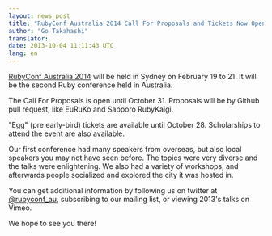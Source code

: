 ```yaml
---
layout: news_post
title: "RubyConf Australia 2014 Call For Proposals and Tickets Now Open!"
author: "Go Takahashi"
translator:
date: 2013-10-04 11:11:43 UTC
lang: en
---
```


[RubyConf Australia 2014][1] will be held in Sydney on February 19 to 21.
It will be the second Ruby conference held in Australia.

The Call For Proposals is open until October 31. Proposals will be
by Github pull request, like EuRuKo and Sapporo RubyKaigi.

"Egg" (pre early-bird) tickets are available until October 28.
Scholarships to attend the event are also available.

Our first conference had many speakers from overseas, but also local speakers
you may not have seen before. The topics were very diverse and the talks were
enlightening. We also had a variety of workshops, and afterwards people
socialized and explored the city it was hosted in.

You can get additional information by following us on twitter at
[@rubyconf_au][2], subscribing to our mailing list, or viewing 2013's talks
on Vimeo.

We hope to see you there!

[1]: http://www.rubyconf.org.au/
[2]: http://twitter.com/rubyconf_au
